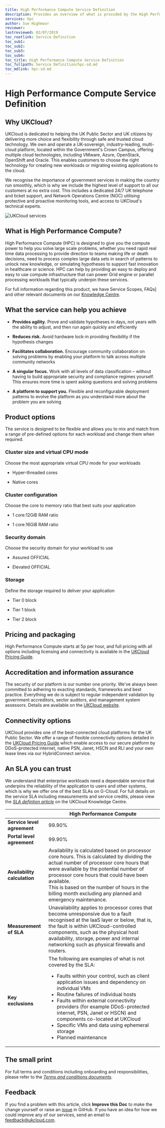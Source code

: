 ```yaml
---
title: High Performance Compute Service Definition
description: Provides an overview of what is provided by the High Performance Compute (HPC) service
services: hpc
author: Sue Highmoor
reviewer:
lastreviewed: 02/07/2019
toc_rootlink: Service Definition
toc_sub1: 
toc_sub2:
toc_sub3:
toc_sub4:
toc_title: High Performance Compute Service Definition
toc_fullpath: Service Definition/hpc-sd.md
toc_mdlink: hpc-sd.md
---
```


# High Performance Compute Service Definition

## Why UKCloud?

UKCloud is dedicated to helping the UK Public Sector and UK citizens by delivering more choice and flexibility through safe and trusted cloud technology. We own and operate a UK-sovereign, industry-leading, multi-cloud platform, located within the Government's Crown Campus, offering multiple cloud technologies, including VMware, Azure, OpenStack, OpenShift and Oracle. This enables customers to choose the right technology for creating new workloads or migrating existing applications to the cloud.

We recognise the importance of government services in making the country run smoothly, which is why we include the highest level of support to all our customers at no extra cost. This includes a dedicated 24/7 UK telephone and ticket support, and Network Operations Centre (NOC) utilising protective and proactive monitoring tools, and access to UKCloud's technical experts.

![UKCloud services](images/ukc-services.png)

## What is High Performance Compute?

High Performance Compute (HPC) is designed to give you the compute power to help you solve large scale problems, whether you need rapid real time data processing to provide direction to teams making life or death decisions, need to process complex large data sets in search of patterns to unlock new knowledge, or simulating hypotheses to support fast innovation in healthcare or science. HPC can help by providing an easy to deploy and easy to use compute infrastructure that can power Grid engine or parallel processing workloads that typically underpin these services.

For full information regarding this product, we have Service Scopes, FAQs] and other relevant documents on our [Knowledge Centre](https://docs.ukcloud.com).

## What the service can help you achieve

- **Provides agility.** Prove and validate hypotheses in days, not years with the ability to adjust, and then run again quickly and efficiently

- **Reduces risk.** Avoid hardware lock-in providing flexibility if the hypothesis changes

- **Facilitates collaboration.** Encourage community collaboration on solving problems by enabling your platform to talk across multiple community networks

- **A singular focus.** Work with all levels of data classification – without having to build appropriate security and compliance regimes yourself. This ensures more time is spent asking questions and solving problems

- **A platform to support you.** Flexible and reconfigurable deployment patterns to evolve the platform as you understand more about the problem you are solving

## Product options

The service is designed to be flexible and allows you to mix and match from a range of pre-defined options for each workload and change them when required.

### Cluster size and virtual CPU mode

Choose the most appropriate virtual CPU mode for your workloads

- Hyper-threaded cores

- Native cores

### Cluster configuration

Choose the core to memory ratio that best suits your application

- 1 core:12GiB RAM ratio

- 1 core:16GiB RAM ratio

### Security domain

Choose the security domain for your workload to use

- Assured OFFICIAL

- Elevated OFFICIAL

### Storage

Define the storage required to deliver your application

- Tier 0 block

- Tier 1 block

- Tier 2 block

## Pricing and packaging

High Performance Compute starts at 5p per hour, and full pricing with all options including licensing and connectivity is available in the [UKCloud Pricing Guide](https://ukcloud.com/pricing-guide).

## Accreditation and information assurance

The security of our platform is our number one priority. We've always been committed to adhering to exacting standards, frameworks and best practice. Everything we do is subject to regular independent validation by government accreditors, sector auditors, and management system assessors. Details are available on the [UKCloud website](https://ukcloud.com/governance/).

## Connectivity options

UKCloud provides one of the best-connected cloud platforms for the UK Public Sector. We offer a range of flexible connectivity options detailed in the [UKCloud Pricing Guide](https://ukcloud.com/pricing-guide) which enable access to our secure platform by DDoS-protected internet, native PSN, Janet, HSCN and RLI and your own lease lines via our HybridConnect service.

## An SLA you can trust

We understand that enterprise workloads need a dependable service that underpins the reliability of the application to users and other systems, which is why we offer one of the best SLAs on G-Cloud. For full details on the service SLA including measurements and service credits, please view the [*SLA defintion article*](../other/other-ref-sla-definition.md) on the UKCloud Knowledge Centre.

&nbsp;                       | High Performance Compute
-----------------------------|-------------------------
**Service level agreement**  | 99.90%
**Portal level agreement**   | 99.90%
**Availability calculation** | Availability is calculated based on processor core hours. This is calculated by dividing the actual number of processor core hours that were available by the potential number of processor core hours that could have been available.<br>This is based on the number of hours in the billing month excluding any planned and emergency maintenance.
**Measurement of SLA**       | Unavailability applies to processor cores that become unresponsive due to a fault recognised at the IaaS layer or below, that is, the fault is within UKCloud-controlled components, such as the physical host availability, storage, power and internal networking such as physical firewalls and routers.
**Key exclusions**           | The following are examples of what is not covered by the SLA:<ul><li>Faults within your control, such as client application issues and dependency on individual VMs<li>Routine failures of individual hosts<li>Faults within external connectivity providers (for example DDoS-protected internet, PSN, Janet or HSCN) and components co-located at UKCloud<li>Specific VMs and data using ephemeral storage<li>Planned maintenance</ul> |

## The small print

For full terms and conditions including onboarding and responsibilities, please refer to the [*Terms and conditions documents*](../other/other-ref-terms-and-conditions.md).

## Feedback

If you find a problem with this article, click **Improve this Doc** to make the change yourself or raise an [issue](https://github.com/UKCloud/documentation/issues) in GitHub. If you have an idea for how we could improve any of our services, send an email to <feedback@ukcloud.com>.
